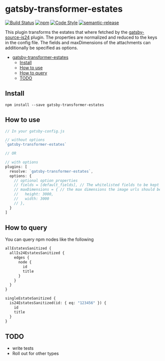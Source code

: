 # gatsby-transformer-estates

[![Build Status](https://travis-ci.org/jroehl/gatsby-transformer-estates.svg?branch=master)](https://travis-ci.org/jroehl/gatsby-transformer-estates)
[![npm](https://img.shields.io/npm/v/gatsby-transformer-estates.svg)](https://www.npmjs.com/package/gatsby-transformer-estates)
[![Code Style](https://img.shields.io/badge/code%20style-eslint--airbnb-brightgreen.svg)](https://github.com/mycsHQ/eslint-config-airbnb)
[![semantic-release](https://img.shields.io/badge/%20%20%F0%9F%93%A6%F0%9F%9A%80-semantic--release-e10079.svg)](https://github.com/semantic-release/semantic-release)

This plugin transforms the estates that where fetched by the [gatsby-source-is24](https://github.com/jroehl/gatsby-source-is24) plugin. The properties are normalized and reduced to the keys in the config file. The fields and maxDimensions of the attachments can additionally be specified as options.

- [gatsby-transformer-estates](#gatsby-transformer-estates)
  - [Install](#install)
  - [How to use](#how-to-use)
  - [How to query](#how-to-query)
  - [TODO](#todo)

## Install

`npm install --save gatsby-transformer-estates`

## How to use

```javascript
// In your gatsby-config.js

// without options
`gatsby-transformer-estates`

// OR

// with options
plugins: [
  resolve: `gatsby-transformer-estates`,
  options: {
    // optional option properties
    // fields = [default_fields], // The whitelisted fields to be kept in sanitized data
    // maxDimensions = { // the max dimensions the image urls should be scaled to
    //   height: 3000,
    //   width: 3000
    // },
  }
]
```

## How to query

You can query npm nodes like the following

```graphql
allEstatesSanitized {
  allIs24EstatesSanitized {
    edges {
      node {
        id
        title
      }
    }
  }
}

singleEstateSanitized {
  is24EstatesSanitized(id: { eq: "123456" }) {
    id
    title
  }
}
```

## TODO

* write tests
* Roll out for other types
